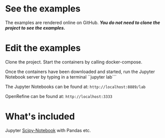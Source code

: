 See the examples
================
The examples are rendered online on GitHub. ***You do not need to clone the project to see the examples.***

Edit the examples
==================
Clone the project. Start the containers by calling docker-compose. 

Once the containers have been downloaded and started, run the Jupyter Notebook server by typing in a terminal
``jupyter lab```

The Jupyter Notebooks can be found at: `http://localhost:8889/lab`

OpenRefine can be found at: `http://localhost:3333`

What's included
===============
Jupyter [Scipy-Notebook](https://jupyter-docker-stacks.readthedocs.io/en/latest/using/selecting.html#jupyter-scipy-notebook) with Pandas etc.
